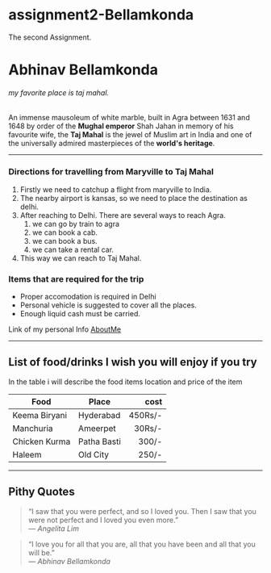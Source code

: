 # assignment2-Bellamkonda
The second Assignment.

# Abhinav Bellamkonda 
###### my favorite place is taj mahal.

An immense mausoleum of white marble, built in Agra between 1631 and 1648 by order of the **Mughal emperor** Shah Jahan in memory of his favourite wife, the **Taj Mahal** is the jewel of Muslim art in India and one of the universally admired masterpieces of the **world's heritage**.

---

### Directions for travelling from Maryville to Taj Mahal

1. Firstly we need to catchup a flight from maryville to India.
2. The nearby airport is kansas, so we need to place the destination as delhi.
3. After reaching to Delhi. There are several ways to reach Agra.
    1. we can go by train to agra
    2. we can book a cab.
    3. we can book a bus.
    4. we can take a rental car.
4. This way we can reach to Taj Mahal.

### Items that are required for the trip
* Proper accomodation is required in Delhi
* Personal vehicle is suggested to cover all the places.
* Enough liquid cash must be carried.

Link of my personal Info [AboutMe](https://github.com/Abhinavbellamkonda/assignment2-Bellamkonda/blob/main/AboutMe.md)

---

## List of food/drinks I wish you will enjoy if you try
In the table i will describe the food items location and price of the item

| Food | Place | cost |
| ---| ---| ---: |
| Keema Biryani | Hyderabad | 450Rs/- |
| Manchuria | Ameerpet | 30Rs/- |
| Chicken Kurma | Patha Basti | 300/- |
| Haleem | Old City | 250/- |

---

## Pithy Quotes

> “I saw that you were perfect, and so I loved you. Then I saw that you were not perfect and I loved you even more.” <br> — *Angelita Lim*

> “I love you for all that you are, all that you have been and all that you will be.” <br> — *Abhinav Bellamkonda*